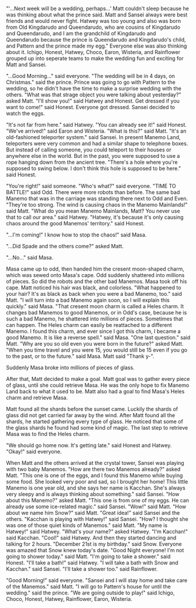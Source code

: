 "'...Next week will be a wedding, perhaps...' Matt couldn't sleep because he was thinking about what the prince said. Matt and Sansei always were best friends and would never fight. Hatwey was too young and also was born from Old Kingdarudo and Queendarudo, who are cousins of Kingdarudo and Queendarudo, and I am the grandchild of Kingdarudo and Queendarudo because the prince is Queendarudo and Kingdarudo's child, and Pattern and the prince made my egg." Everyone else was also thinking about it. Ichigo, Honest, Hatwey, Choco, Earon, Wisteria, and Rainflower grouped up into seperate teams to make the wedding fun and exciting for Matt and Sansei.

"...Good Morning..." said everyone. "The wedding will be in 4 days, on Christmas." said the prince. Prince was going to go with Pattern to the wedding, so he didn't have the time to make a surprise wedding with the others. "What was that strage object you were talking about yesterday?" asked Matt. "I'll show you!" said Hatwey and Honest. Get dressed if you want to come!" said Honest. Everyone got dressed. Sansei decided to watch the eggs.

"It's not far from here." said Hatwey. "You can already see it!" said Honest. "We've arrived!" said Earon and Wisteria. "What is this?" said Matt. "It's an old-fashioned teleporter system." said Sansei. In present Manemo Land, teleporters were very common and had a similar shape to telephone boxes. But instead of calling someone, you could teleport to their houses or anywhere else in the world. But in the past, you were supposed to use a rope hanging down from the ancient tree. "There's a hole where you're supposed to swing below. I don't think this hole is supposed to be here." said Honest.

"You're right!" said someone. "Who's what?" said everyone. "TIME TO BATTLE!" said Odd. There were more robots than before. The same bad Manemo that was in the carriage was standing there next to Odd and Even. "They're too strong. The wind is causing chaos in the Manemo Mainlands!" said Matt. "What do you mean Manemo Mainlands, Matt? You never use that to call our area." said Hatwey. "Hatwey, it's because it's only causing chaos around the good Manemos' territory." said Honest.

"...I'm coming!" I know how to stop the chaos!" said Masa.

"...Did Spade and the others come?" asked Matt.

"...No..." said Masa.

Masa came up to odd, then handed him the cresent moon-shaped charm, which was sewed onto Masa's cape. Odd suddenly shattered into millions of pieces. So did the robots and the other bad Manemos. Masa took off his cape. Matt noticed his hair was black, and colorless. "What happened to your hair? It's as black as back when you were a bad Manemo, too." said Matt. "I will turn into a bad Manemo again soon, so I will explain this quickly." said Masa. "That cresent moon charm is called a Heles charm. It changes bad Manemos to good Manemos, or in Odd's case, because he is such a bad Manemo, he shattered into millions of pieces. Sometimes that can happen. The Heles charm can easily be reattached to a different Manemo. I found this charm, and ever since I got this charm, I became a good Manemo. It is like a reverse spell." said Masa. "One last question." said Matt. "Why are you so old even you were born in the future?" asked Matt. "When you time travel and you were 15, you would still be 15 even if you go to the past, or to the future." said Masa. Matt said "Thank y-". 

Suddenly Masa broke into millions of pieces of glass. 

After that, Matt decided to make a goal. Matt goal was to gather every piece of glass, until she could retrieve Masa. He was the only hope to fix Manemo Land back to what it used to be. Matt also had a goal to find Masa's Heles charm and retrieve Masa. 

Matt found all the shards before the sunset came. Luckily the shards of glass did not get carried far away by the wind. After Matt found all the shards, he started gathering every type of glass. He noticed that some of the glass shards he found had some kind of magic. The last step to retrieve Masa was to find the Heles charm.

"We should go home now. It's getting late." said Honest and Hatwey. "Okay!" said everyone.

When Matt and the others arrived at the crystal tower, Sansei was playing with two baby Manemos. "How are there two Manemos already?" asked Matt. "This one is one of the eggs, and I found this Manemo while buying some food. She looked very poor and sad, so I brought her home! This little Manemo is one year old, and she says her name is Kacchan. She's always very sleepy and is always thinking about something." said Sansei. "How about this Manemo?" asked Matt. "This one is from one of my eggs. He can already use some ice-related magic." said Sansei. "Wow!" said Matt. "How about we name him Snow?" said Matt. "Great idea!" said Sansei and the others. "Kacchan is playing with Hatwey!" said Sansei. "How? I thought she was one of those quiet kinds of Manemos." said Matt. "My name is Hatwey!" said Hatwey. "What's your name?" asked Hatwey. "I'm Kacchan!" said Kacchan. "Cool!" said Hatwey. And then they started dancing and talking for 2 hours. "December 21st is my birthday." said Snow. Everyone was amazed that Snow knew today's date. "Good Night everyone! I'm not going to shower today." said Matt. "I'm going to take a shower." said Honest. "I'll take a bath!" said Hatwey. "I will take a bath with Snow and Kacchan." said Sansei. "I'll take a shower too." said Rainflower. 

"Good Morning!" said everyone. "Sansei and I will stay home and take care of the Manemos." said Matt. "I will go to Pattern's house for until the wedding." said the prince. "We are going outside to play!" said Ichigo, Choco, Honest, Hatwey, Rainflower, Earon, Wisteria.
